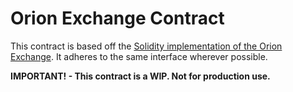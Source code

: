 # Orion Exchange Contract

This contract is based off the [Solidity implementation of the Orion Exchange](https://github.com/orionprotocol/orion-exchange). It adheres to the same interface wherever possible.

**IMPORTANT! - This contract is a WIP. Not for production use.**
